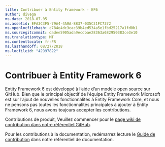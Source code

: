 ```yaml
---
title: Contribuer à Entity Framework - EF6
author: divega
ms.date: 2018-07-05
ms.assetid: EFA3C3F5-79A4-4A0A-BB37-035C31FC7372
ms.openlocfilehash: c784e4dc3cac39b4ed534a5e1fbd25217a1fd0b1
ms.sourcegitcommit: dadee5905ada9ecdbae28363a682950383ce3e10
ms.translationtype: MT
ms.contentlocale: fr-FR
ms.lasthandoff: 08/27/2018
ms.locfileid: "42997822"
---
```

# <a name="contribute-to-entity-framework-6"></a>Contribuer à Entity Framework 6
Entity Framework 6 est développé à l’aide d’un modèle open source sur GitHub. Bien que le principal objectif de l’équipe Entity Framework Microsoft est sur l’ajout de nouvelles fonctionnalités à Entity Framework Core, et nous ne pensons pas toutes les fonctionnalités principales à ajouter à Entity Framework 6, nous avons toujours accepter les contributions.

Contributions de produit, Veuillez commencer pour le [page wiki de contribution dans notre référentiel GitHub](https://github.com/aspnet/EntityFramework6/wiki/Contributing).

Pour les contributions à la documentation, redémarrez lecture le [Guide de contribution](https://github.com/aspnet/EntityFramework.Docs/blob/master/CONTRIBUTING.md) dans notre référentiel de documentation.
